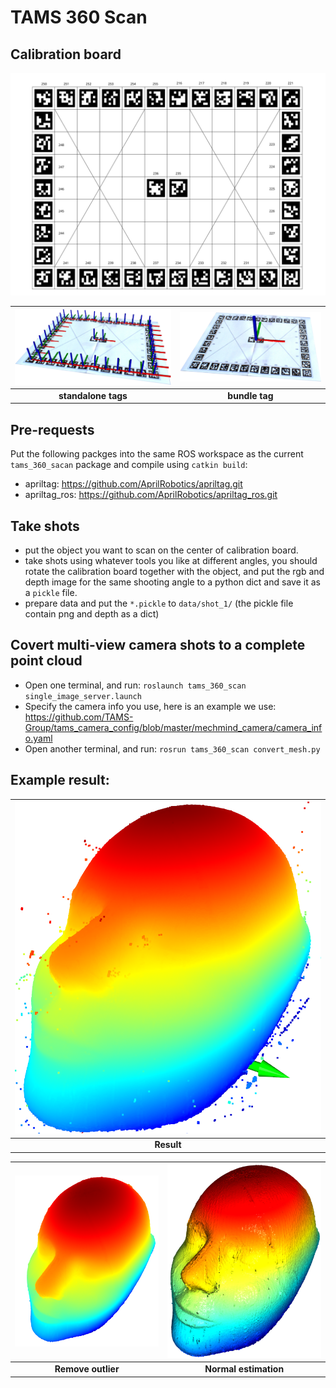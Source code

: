 # TAMS 360 Scan

## Calibration board

![](calibration_board/combine.svg)

|![](resources/tag_detection.png)|![](resources/tag_detection_result.png)|
|:----------:|:----------:|
|**standalone tags**|**bundle tag**|

## Pre-requests
Put the following packges into the same ROS workspace as the current `tams_360_sacan` package and compile using `catkin build`:
- apriltag: https://github.com/AprilRobotics/apriltag.git
- apriltag_ros: https://github.com/AprilRobotics/apriltag_ros.git

## Take shots
- put the object you want to scan on the center of calibration board.
- take shots using whatever tools you like at different angles, you should rotate the calibration board together with the object, and put the rgb and depth image for the same shooting angle to a python dict and save it as a `pickle` file.
- prepare data and put the `*.pickle` to `data/shot_1/` (the pickle file contain png and depth as a dict)

## Covert multi-view camera shots to a complete point cloud
- Open one terminal, and run: `roslaunch tams_360_scan single_image_server.launch`
- Specify the camera info you use, here is an example we use: https://github.com/TAMS-Group/tams_camera_config/blob/master/mechmind_camera/camera_info.yaml
- Open another terminal, and run: `rosrun tams_360_scan convert_mesh.py`

## Example result:
|![](resources/points2.png)|
|:----------:|
|**Result**|

|![](resources/remove_outlier.png)|![](resources/normal_estimation.png)|
|:----------:|:----------:|
|**Remove outlier**|**Normal estimation**|
